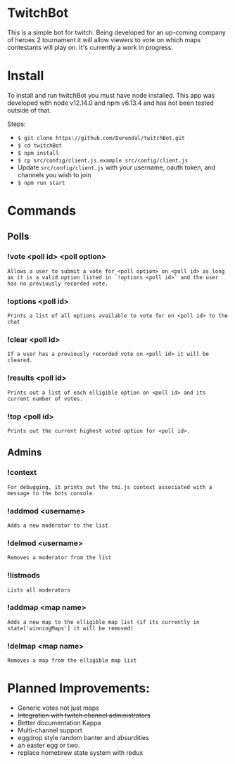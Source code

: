 # TwitchBot

This is a simple bot for twitch. Being developed for an up-coming company of heroes 2 tournament it will allow viewers to vote on which maps contestants will play on. It's currently a work in progress.

# Install

To install and run twitchBot you must have node installed. This app was developed with node v12.14.0 and npm v6.13.4 and has not been tested outside of that.

Steps:

* `$ git clone https://github.com/Durendal/twitchBot.git`
* `$ cd twitchBot`
* `$ npm install`
* `$ cp src/config/client.js.example src/config/client.js`
* Update `src/config/client.js` with your username, oauth token, and channels you wish to join
* `$ npm run start`


# Commands

## Polls
### !vote \<poll id\> \<poll option\>
    Allows a user to submit a vote for <poll option> on <poll id> as long as it is a valid option listed in `!options <poll id>` and the user has no previously recorded vote.
### !options \<poll id\>
    Prints a list of all options available to vote for on <poll id> to the chat
### !clear \<poll id\>
    If a user has a previously recorded vote on <poll id> it will be cleared.
### !results \<poll id\>
    Prints out a list of each elligible option on <poll id> and its current number of votes.
### !top \<poll id\>
    Prints out the current highest voted option for <poll id>.

## Admins
### !context
    For debugging, it prints out the tmi.js context associated with a message to the bots console.
### !addmod \<username\>
    Adds a new moderator to the list
### !delmod \<username\>
    Removes a moderator from the list
### !listmods
    Lists all moderators
### !addmap \<map name\>
    Adds a new map to the elligible map list (if its currently in state['winningMaps'] it will be removed)
### !delmap \<map name\>
    Removes a map from the elligible map list

# Planned Improvements:

* Generic votes not just maps
* ~~Integration with twitch channel administrators~~
* Better documentation Kappa
* Multi-channel support
* eggdrop style random banter and absurdities
* an easter egg or two.
* replace homebrew state system with redux
